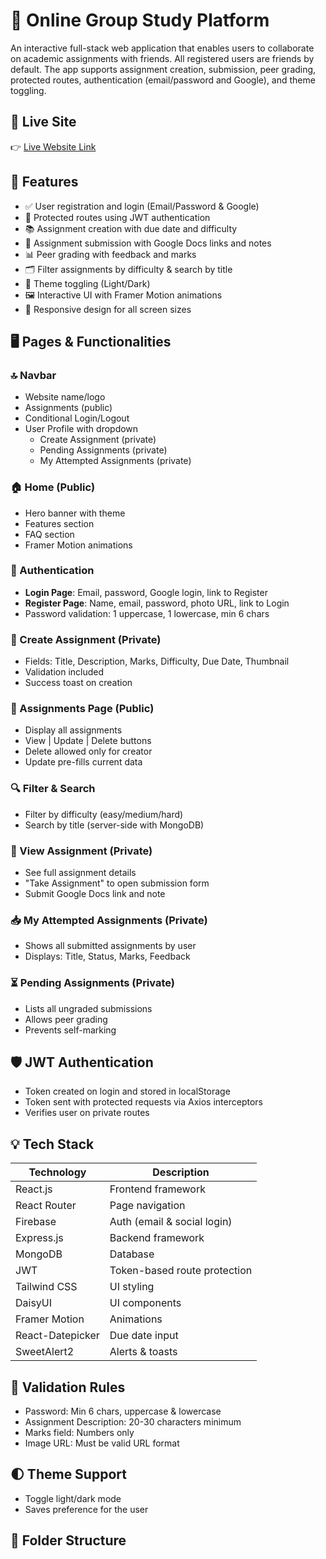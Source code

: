 # 📘 Online Group Study Platform

An interactive full-stack web application that enables users to collaborate on academic assignments with friends. All registered users are friends by default. The app supports assignment creation, submission, peer grading, protected routes, authentication (email/password and Google), and theme toggling.

## 🚀 Live Site

👉 [Live Website Link](https://assignment-11-e732e.web.app)

## 🔧 Features

- ✅ User registration and login (Email/Password & Google)
- 🔐 Protected routes using JWT authentication
- 📚 Assignment creation with due date and difficulty
- 🎯 Assignment submission with Google Docs links and notes
- 📊 Peer grading with feedback and marks
- 🗂 Filter assignments by difficulty & search by title
- 🎨 Theme toggling (Light/Dark)
- 🖼 Interactive UI with Framer Motion animations
- 📱 Responsive design for all screen sizes

## 🖥️ Pages & Functionalities

### 🔝 Navbar
- Website name/logo
- Assignments (public)
- Conditional Login/Logout
- User Profile with dropdown
  - Create Assignment (private)
  - Pending Assignments (private)
  - My Attempted Assignments (private)

### 🏠 Home (Public)
- Hero banner with theme
- Features section
- FAQ section
- Framer Motion animations

### 🔐 Authentication
- **Login Page**: Email, password, Google login, link to Register
- **Register Page**: Name, email, password, photo URL, link to Login
- Password validation: 1 uppercase, 1 lowercase, min 6 chars

### 📝 Create Assignment (Private)
- Fields: Title, Description, Marks, Difficulty, Due Date, Thumbnail
- Validation included
- Success toast on creation

### 📂 Assignments Page (Public)
- Display all assignments
- View | Update | Delete buttons
- Delete allowed only for creator
- Update pre-fills current data

### 🔍 Filter & Search
- Filter by difficulty (easy/medium/hard)
- Search by title (server-side with MongoDB)

### 📄 View Assignment (Private)
- See full assignment details
- "Take Assignment" to open submission form
- Submit Google Docs link and note

### 📥 My Attempted Assignments (Private)
- Shows all submitted assignments by user
- Displays: Title, Status, Marks, Feedback

### ⏳ Pending Assignments (Private)
- Lists all ungraded submissions
- Allows peer grading
- Prevents self-marking

## 🛡 JWT Authentication
- Token created on login and stored in localStorage
- Token sent with protected requests via Axios interceptors
- Verifies user on private routes

## 💡 Tech Stack

| Technology    | Description                  |
|---------------|------------------------------|
| React.js      | Frontend framework           |
| React Router  | Page navigation              |
| Firebase      | Auth (email & social login)  |
| Express.js    | Backend framework            |
| MongoDB       | Database                     |
| JWT           | Token-based route protection |
| Tailwind CSS  | UI styling                   |
| DaisyUI       | UI components                |
| Framer Motion | Animations                   |
| React-Datepicker | Due date input           |
| SweetAlert2   | Alerts & toasts              |

## 🧪 Validation Rules

- Password: Min 6 chars, uppercase & lowercase
- Assignment Description: 20-30 characters minimum
- Marks field: Numbers only
- Image URL: Must be valid URL format

## 🌓 Theme Support
- Toggle light/dark mode
- Saves preference for the user

## 📁 Folder Structure

